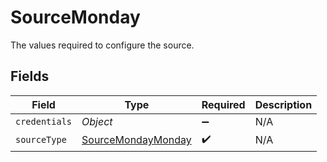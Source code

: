 # SourceMonday

The values required to configure the source.


## Fields

| Field                                                           | Type                                                            | Required                                                        | Description                                                     |
| --------------------------------------------------------------- | --------------------------------------------------------------- | --------------------------------------------------------------- | --------------------------------------------------------------- |
| `credentials`                                                   | *Object*                                                        | :heavy_minus_sign:                                              | N/A                                                             |
| `sourceType`                                                    | [SourceMondayMonday](../../models/shared/SourceMondayMonday.md) | :heavy_check_mark:                                              | N/A                                                             |